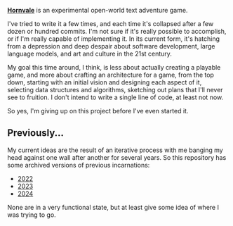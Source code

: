 [**Hornvale**](https://github.com/hornvale/hornvale) is an experimental open-world text adventure game.

I've tried to write it a few times, and each time it's collapsed after a few dozen or hundred commits. I'm not sure if it's really possible to accomplish, or if I'm really capable of implementing it. In its current form, it's hatching from a depression and deep despair about software development, large language models, and art and culture in the 21st century.

My goal this time around, I think, is less about actually creating a playable game, and more about crafting an architecture for a game, from the top down, starting with an initial vision and designing each aspect of it, selecting data structures and algorithms, sketching out plans that I'll never see to fruition. I don't intend to write a single line of code, at least not now.

So yes, I'm giving up on this project before I've even started it.

## Previously...

My current ideas are the result of an iterative process with me banging my head against one wall after another for several years. So this repository has some archived versions of previous incarnations:
- [2022](https://github.com/hornvale/hornvale-2022)
- [2023](https://github.com/hornvale/hornvale-2023)
- [2024](https://github.com/hornvale/hornvale-2024)

None are in a very functional state, but at least give some idea of where I was trying to go.
